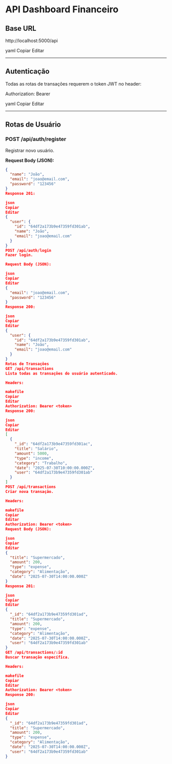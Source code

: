# API Dashboard Financeiro

## Base URL
http://localhost:5000/api

yaml
Copiar
Editar

---

## Autenticação

Todas as rotas de transações requerem o token JWT no header:

Authorization: Bearer <token>

yaml
Copiar
Editar

---

## Rotas de Usuário

### POST /api/auth/register  
Registrar novo usuário.

**Request Body (JSON):**

```json
{
  "name": "João",
  "email": "joao@email.com",
  "password": "123456"
}
Response 201:

json
Copiar
Editar
{
  "user": {
    "id": "64df2a173b9e47359fd301ab",
    "name": "João",
    "email": "joao@email.com"
  }
}
POST /api/auth/login
Fazer login.

Request Body (JSON):

json
Copiar
Editar
{
  "email": "joao@email.com",
  "password": "123456"
}
Response 200:

json
Copiar
Editar
{
  "user": {
    "id": "64df2a173b9e47359fd301ab",
    "name": "João",
    "email": "joao@email.com"
  }
}
Rotas de Transações
GET /api/transactions
Lista todas as transações do usuário autenticado.

Headers:

makefile
Copiar
Editar
Authorization: Bearer <token>
Response 200:

json
Copiar
Editar
[
  {
    "_id": "64df2a173b9e47359fd301ac",
    "title": "Salário",
    "amount": 5000,
    "type": "income",
    "category": "Trabalho",
    "date": "2025-07-30T10:00:00.000Z",
    "user": "64df2a173b9e47359fd301ab"
  }
]
POST /api/transactions
Criar nova transação.

Headers:

makefile
Copiar
Editar
Authorization: Bearer <token>
Request Body (JSON):

json
Copiar
Editar
{
  "title": "Supermercado",
  "amount": 200,
  "type": "expense",
  "category": "Alimentação",
  "date": "2025-07-30T14:00:00.000Z"
}
Response 201:

json
Copiar
Editar
{
  "_id": "64df2a173b9e47359fd301ad",
  "title": "Supermercado",
  "amount": 200,
  "type": "expense",
  "category": "Alimentação",
  "date": "2025-07-30T14:00:00.000Z",
  "user": "64df2a173b9e47359fd301ab"
}
GET /api/transactions/:id
Buscar transação específica.

Headers:

makefile
Copiar
Editar
Authorization: Bearer <token>
Response 200:

json
Copiar
Editar
{
  "_id": "64df2a173b9e47359fd301ad",
  "title": "Supermercado",
  "amount": 200,
  "type": "expense",
  "category": "Alimentação",
  "date": "2025-07-30T14:00:00.000Z",
  "user": "64df2a173b9e47359fd301ab"
}